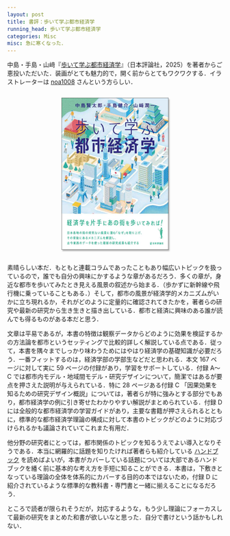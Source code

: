 ```yaml
---
layout: post
title: 書評：歩いて学ぶ都市経済学
running_head: 歩いて学ぶ都市経済学
categories: Misc
misc: 急に寒くなった．
---
```


中島・手島・山﨑『[歩いて学ぶ都市経済学](https://www.nippyo.co.jp/shop/book/9601.html)』（日本評論社，2025）を著者からご恵投いただいた．装画がとても魅力的で，開く前からとてもワクワクする．イラストレーターは <a href="https://twitter.com/noa1008xx/status/1974021356233654272">noa1008</a> さんという方らしい．

<center>
<img src="/assets/img/misc/09601.jpg" style="max-width: 250px; box-shadow: 2px 3px 3px #aaa; margin: 1em;">
</center>

素晴らしい本だ．もともと連載コラムであったこともあり幅広いトピックを扱っているので，誰でも自分の興味にかするような章があるだろう．多くの章が，身近な都市を歩いてみたとき見える風景の叙述から始まる．（歩かずに新幹線や飛行機に乗っていることもある．）そして，都市の風景が経済学的メカニズムがいかに立ち現れるか，それがどのように定量的に確認されてきたかを，著者らの研究や最新の研究から生き生きと描き出している．都市と経済に興味のある誰が読んでも得るものがある本だと思う．

文章は平易であるが，本書の特徴は観察データからどのように効果を検証するかの方法論を都市というセッティングで比較的詳しく解説している点である．従って，本書を隅々までしっかり味わうためにはやはり経済学の基礎知識が必要だろう．一番フィットするのは，経済学部の学部生などだと思われる．本文 167 ページに対して実に 59 ページの付録があり，学習をサポートしている．付録 A〜C では都市内モデル・地域間モデル・研究デザインについて，簡潔ではあるが要点を押さえた説明が与えられている．特に 28 ページある付録 C 「因果効果を知るための研究デザイン概説」については，著者らが特に強みとする部分でもあり，都市経済学の例に引き寄せたわかりやすい解説がまとめられている．付録 D には全般的な都市経済学の学習ガイドがあり，主要な書籍が押さえられるとともに，標準的な都市経済学理論の構成に対して本書のトピックがどのように対応づけられるかも議論されていてこれまた有用だ．

他分野の研究者にとっては，都市関係のトピックを知るうえでよい導入となりそうである．本当に網羅的に話題を知りたければ著者らも紹介している <a href="https://www.sciencedirect.com/handbook/handbook-of-regional-and-urban-economics">ハンドブック</a> を読めばよいが，本書がカバーしている話題については大部であるハンドブックを繙く前に基本的な考え方を手短に知ることができる．本書は，下敷きとなっている理論の全体を体系的にカバーする目的の本ではないため，付録 D に紹介されているような標準的な教科書・専門書と一緒に揃えることになるだろう．

ところで読者が限られそうだが，対応するような，もう少し理論にフォーカスして最新の研究をまとめた和書が欲しいなと思った．自分で書けという話かもしれない．

